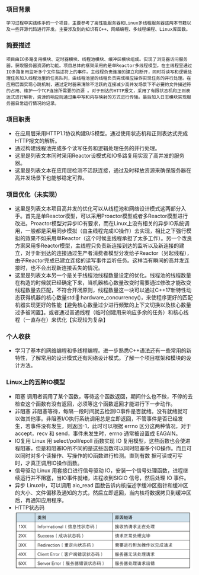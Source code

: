  

### **项目背景** 

    学习过程中实践练手的一个项目，主要参考了高性能服务器和Linux多线程服务器这两本书籍以及一些开源代码进行开发。主要涉及到的知识有C++、网络编程、多线程编程、Linux库函数。
 

### **简要描述** 

    项目由IO多路复用模块、定时器模块、线程池模块、缓冲区模块组成。实现了浏览器访问服务器，获取服务器资源的功能。项目总体的框架采用的是单Reactor多线程模型。在主线程里通过IO多路复用监听多个文件描述符上的事件。主线程负责连接的建立和断开，同时将读写和逻辑处理任务加入线程池里的任务队列，由线程池里的线程负责完成相应操作实现任务的并行处理。在应用层面实现心跳机制，通过定时器来清除不活跃的连接减少高并发场景下不必要的文件描述符的占用、维护一个TCP连接所需要的资源 。对于到达的HTTP报文，采用了有限状态机和正则表达式进行解析，资源的响应则通过集中写和内存映射的方式进行传输。最后加入日志模块实现服务器日常运行情况的记录。

### 项目职责
- 在应用层采用HTTP1.1协议构建B/S模型。通过使用状态机和正则表达式完成HTTP报文的解析。
- 通过构建线程池完成多个读写任务和逻辑处理任务的并行处理。
- 这里是列表文本同时采用Reactor设模式和IO多路复用实现了高并发的服务器。
- 这里是列表文本在应用层检测不活跃连接，通过及时释放资源来确保服务器在高并发场景下也能够稳定可靠。
### 项目优化（未实现）
- 这里是列表文本项目高并发的优化可以从线程池和网络设计模式这两部分入手。首先是单Reactor模型，可以采用Proactor模型或者多Reactor模型进行改进。Proactor模型对异步IO有要求，而在Linux上没有相关的异步IO系统调用，一般都是采用同步模拟（由主线程完成IO操作）去实现，相比之下强行模拟的效果不如采用单Reactor（这个时候主线程承担了太多工作）。另一个改良方案采用多Reactor模型，主线程只负责新连接到达的监听以及新连接的建立，对于新到达的连接通过生产者消费者模型分发给子Reactor（另起线程），由子Reactor完成已建立连接的读写事件监听任务。这样当有瞬间的高并发连接时，也不会出现新连接丢失的情况。
- 这里是列表文本另一个是关于线程池线程数量设定的优化。线程池的线程数量在构造的时候就已经确定下来，当机器核心数量改变时需要通过修改才能改变线程数量去匹配，不符合开闭原则，线程数量这一块可以通过C++17新特性动态获得机器的核心数量std::thread::hardware_concurrency()，来使程序更好的匹配机器实现更好的性能【避免核心数量过少进行频繁的上下文切换以及核心数量过多被闲置】。或者通过普通线程（临时创建用来响应多余的任务）和核心线程（一直存在）来优化【实现较为复杂】
### 个人收获
- 学习了基本的网络编程和多线程编程。进一步熟悉C++语法还有一些常用的新特性，了解常用的设计模式还有网络设计模式。了解一个项目框架和模块的设计方法。
### Linux上的五种IO模型
- 阻塞
调用者调用了某个函数，等待这个函数返回，期间什么也不做，不停的去检查这个函数有没有返回，必须等这个函数返回才能进行下一步动作。
- 非阻塞
非阻塞等待，每隔一段时间就去检测IO事件是否就绪。没有就绪就可以做其他事。非阻塞I/O执行系统调用总是立即返回，不管事件是否已经发生，若事件没有发生，则返回-1，此时可以根据 errno 区分这两种情况，对于accept，recv 和 send，事件未发生时，errno 通常被设置成 EAGAIN。
- IO复用
Linux 用 select/poll/epoll 函数实现 IO 复用模型，这些函数也会使进程阻塞，但是和阻塞IO所不同的是这些函数可以同时阻塞多个IO操作。而且可以同时对多个读操作、写操作的IO函数进行检测。直到有数
据可读或可写时，才真正调用IO操作函数。
- 信号驱动
Linux 用套接口进行信号驱动 IO，安装一个信号处理函数，进程继续运行并不阻塞，当IO事件就绪，进程收到SIGIO 信号，然后处理 IO 事件。
- 异步
Linux中，可以调用 aio_read 函数告诉内核描述字缓冲区指针和缓冲区的大小、文件偏移及通知的方式，然后立即返回，当内核将数据拷贝到缓冲区后，再通知应用程序。
- HTTP状态码
![输入图片说明](image.png)